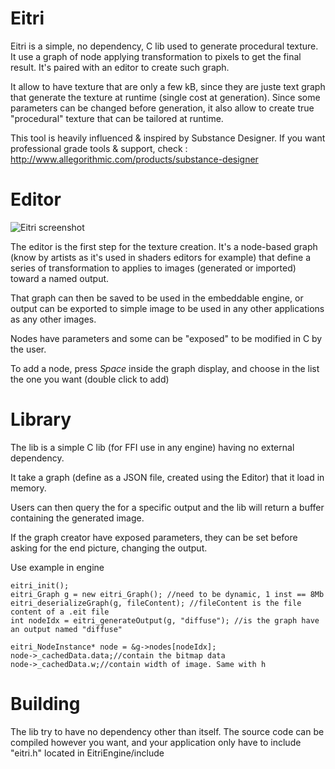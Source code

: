 Eitri
=====

Eitri is a simple, no dependency, C lib used to generate procedural texture.
It use a graph of node applying transformation to pixels to get the final result.
It's paired with an editor to create such graph.

It allow to have texture that are only a few kB, since they are juste text graph that generate the texture at runtime (single cost at generation).
Since some parameters can be changed before generation, it also allow to create true "procedural" texture that can be tailored at runtime.

This tool is heavily influenced & inspired by Substance Designer. If you want professional grade tools & support, check : http://www.allegorithmic.com/products/substance-designer

Editor
=====

![Eitri screenshot](screenshot.jpg?raw=true "Editor screenshot")

The editor is the first step for the texture creation. It's a node-based graph (know by artists as it's used in shaders editors for example) that define a series of transformation to applies to images (generated or imported) toward a named output.

That graph can then be saved to be used in the embeddable engine, or output can be exported to simple image to be used in any other applications as any other images.

Nodes have parameters and some can be "exposed" to be modified in C by the user.

To add a node, press *Space* inside the graph display, and choose in the list the one you want (double click to add)

Library
=====

The lib is a simple C lib (for FFI use in any engine) having no external dependency.

It take a graph (define as a JSON file, created using the Editor) that it load in memory.

Users can then query the for a specific output and the lib will return a buffer containing the generated image.

If the graph creator have exposed parameters, they can be set before asking for the end picture, changing the output.

Use example in engine

	eitri_init();
	eitri_Graph g = new eitri_Graph(); //need to be dynamic, 1 inst == 8Mb
	eitri_deserializeGraph(g, fileContent); //fileContent is the file content of a .eit file
	int nodeIdx = eitri_generateOutput(g, "diffuse"); //is the graph have an output named "diffuse"
	
	eitri_NodeInstance* node = &g->nodes[nodeIdx];
	node->_cachedData.data;//contain the bitmap data
	node->_cachedData.w;//contain width of image. Same with h

Building
======

The lib try to have no dependency other than itself. The source code can be compiled however you want, and your application only have to include "eitri.h" located in EitriEngine/include
